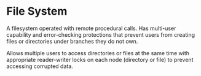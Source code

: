 # File System
A filesystem operated with remote procedural calls. Has multi-user capability and error-checking protections that prevent users from creating files or directories under branches they do not own.

Allows multiple users to access directories or files at the same time with appropriate reader-writer locks on each node (directory or file) to prevent accessing corrupted data. 
